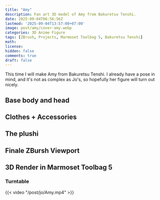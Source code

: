 ```yaml
---
title: "Amy"
description: Fan art 3D model of Amy from Bakuretsu Tenshi.
date: 2025-09-04T06:56:56Z
lastmod: '2025-09-04T13:57:00+07:00'
image: post/amy/cover-amy.webp
categories: 3D Anime Figure
tags: [ZBrush, Projects, Marmoset Toolbag 5, Bakuretsu Tenshi]
math: 
license: 
hidden: false
comments: true
draft: false
---
```


This time I will make Amy from Bakuretsu Tenshi. I already have a pose in mind, and it's not as complex as Jo's, so hopefully her figure will turn out nicely.

## Base body and head

## Clothes + Accessories

## The plushi

## Finale ZBursh Viewport

## 3D Render in Marmoset Toolbag 5

### Turntable

{{< video "/post/jo/Amy.mp4" >}}
